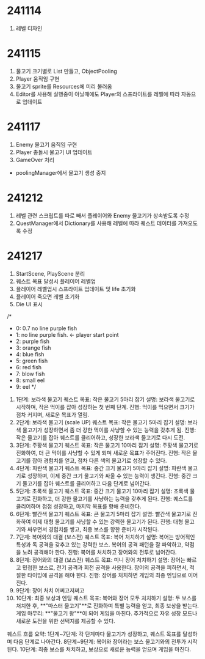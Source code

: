 # 241114
1. 레벨 디자인

# 241115
1. 물고기 크기별로 List 만들고, ObjectPooling
2. Player 움직임 구현
3. 물고기 sprite를 Resources에 미리 불러옴
4. Editor를 사용해 실행중이 아닐때에도 Player의 스프라이트를 레벨에 따라 자동으로 업데이트

# 241117
1. Enemy 물고기 움직임 구현
2. Player 충돌시 물고기 UI 업데이트
3. GameOver 처리
- poolingManager에서 물고기 생성 중지

# 241212
1. 레벨 관련 스크립트를 따로 빼서 플레이어와 Enemy 물고기가 상속받도록 수정
2. QuestManager에서 Dictionary를 사용해 레벨에 따라 퀘스트 데이터를 가져오도록 수정

# 241217
1. StartScene, PlayScene 분리
2. 퀘스트 목표 달성시 플레이어 레벨업
3. 플레이어 레벨업시 스프라이트 업데이트 및 life 초기화
4. 플레이어 죽으면 레벨 초기화
5. Die UI 표시


/*
* 0: 0.7 no line purple fish
* 1: no line purple fish.       <- player start point
* 2: purple fish
* 3: orange fish
* 4: blue fish
* 5: green fish
* 6: red fish
* 7: blow fish
* 8: small eel
* 9: eel
*/
1. 1단계: 보라색 물고기
퀘스트 목표: 작은 물고기 5마리 잡기
설명: 보라색 물고기로 시작하며, 작은 먹이를 잡아 성장하는 첫 번째 단계.
진행: 먹이를 먹으면서 크기가 점차 커지며, 새로운 목표가 열림.
2. 2단계: 보라색 물고기 (scale UP)
퀘스트 목표: 작은 물고기 5마리 잡기
설명: 보라색 물고기가 성장하면서 좀 더 강한 먹이를 사냥할 수 있는 능력을 갖추게 됨.
진행: 작은 물고기를 잡아 퀘스트를 클리어하고, 성장한 보라색 물고기로 다시 도전.
3. 3단계: 주황색 물고기
퀘스트 목표: 작은 물고기 10마리 잡기
설명: 주황색 물고기로 진화하여, 더 큰 먹이를 사냥할 수 있게 되며 새로운 목표가 주어진다.
진행: 작은 물고기를 잡아 경험치를 얻고, 점차 다른 색의 물고기로 성장할 수 있다.
4. 4단계: 파란색 물고기
퀘스트 목표: 중간 크기 물고기 5마리 잡기
설명: 파란색 물고기로 성장하며, 이제 중간 크기 물고기와 싸울 수 있는 능력이 생긴다.
진행: 중간 크기 물고기를 잡아 퀘스트를 클리어하고 다음 단계로 넘어간다.
5. 5단계: 초록색 물고기
퀘스트 목표: 중간 크기 물고기 10마리 잡기
설명: 초록색 물고기로 진화하고, 더 강한 물고기를 사냥하는 능력을 갖추게 된다.
진행: 퀘스트를 클리어하며 점점 성장하고, 마지막 목표를 향해 준비한다.
6. 6단계: 빨간색 물고기
퀘스트 목표: 큰 물고기 5마리 잡기
설명: 빨간색 물고기로 진화하여 이제 대형 물고기를 사냥할 수 있는 강력한 물고기가 된다.
진행: 대형 물고기와 싸우면서 경험치를 쌓고, 최종 보스를 향한 준비가 시작된다.
7. 7단계: 복어와의 대결 (보스전)
퀘스트 목표: 복어 처치하기
설명: 복어는 방어적인 특성과 독 공격을 갖추고 있는 강력한 보스. 복어의 공격 패턴을 잘 파악하고, 약점을 노려 공격해야 한다.
진행: 복어를 처치하고 장어와의 전투로 넘어간다.
8. 8단계: 장어와의 대결 (보스전)
퀘스트 목표: 미니 장어 처치하기
설명: 장어는 빠르고 민첩한 보스로, 전기 공격과 회전 공격을 사용한다. 장어의 공격을 피하면서, 적절한 타이밍에 공격을 해야 한다.
진행: 장어를 처치하면 게임의 최종 엔딩으로 이어진다.
9. 9단계: 장어 처치
어쩌고저쩌고
10. 10단계: 최종 보상과 엔딩
퀘스트 목표: 복어와 장어 모두 처치하기
설명: 두 보스를 처치한 후, **"마스터 물고기"**로 진화하며 특별 능력을 얻고, 최종 보상을 받는다.
게임 마무리: **"물고기 왕"**이 되어 게임을 마친다. 추가적으로 자유 성장 모드나 새로운 도전을 위한 선택지를 제공할 수 있다.

퀘스트 흐름 요약:
1단계~7단계: 각 단계마다 물고기가 성장하고, 퀘스트 목표를 달성하며 다음 단계로 나아간다.
8단계~9단계: 복어와 장어라는 보스 물고기와의 전투가 시작된다.
10단계: 최종 보스를 처치하고, 보상으로 새로운 능력을 얻으며 게임을 마친다.
